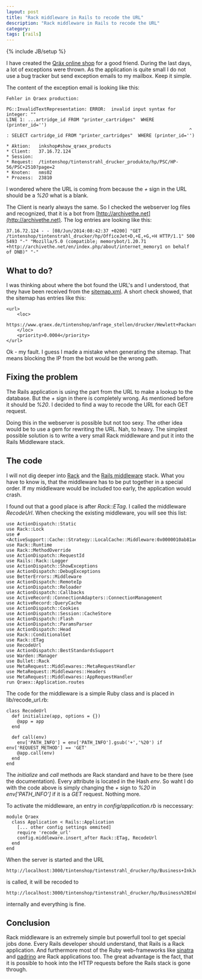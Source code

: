 ```yaml
---
layout: post
title: "Rack middleware in Rails to recode the URL"
description: "Rack middleware in Rails to recode the URL"
category: 
tags: [rails]
---
```

{% include JB/setup %}

I have created the [Qräx online shop](https://www.qraex.de) for a good friend. During the last days, a lot of exceptions were thrown. As the application is quite small I do not use a bug tracker but send exception emails to my mailbox. Keep it simple.

The content of the exception email is looking like this:

    Fehler in Qraex production:

    PG::InvalidTextRepresentation: ERROR:  invalid input syntax for integer: ""
    LINE 1: ...artridge_id FROM "printer_cartridges"  WHERE (printer_id='')
                                                                        ^
    : SELECT cartridge_id FROM "printer_cartridges"  WHERE (printer_id='')

    * Aktion:   inkshop#show_qraex_products
    * Client:   37.16.72.124
    * Session:
    * Request:  /tintenshop/tintenstrahl_drucker_produkte/hp/PSC/HP-56/PSC+2510?page=2
    * Knoten:   nms02
    * Prozess:  23810

I wondered where the URL is coming from because the *+* sign in the URL should be a *%20* what is a blank. 

The Client is nearly always the same. So I checked the webserver log files and recognized, that it is a bot from [http://archivethe.net](http://archivethe.net). The log entries are looking like this:

    37.16.72.124 - - [08/Jun/2014:08:42:37 +0200] "GET /tintenshop/tintenstrahl_drucker/hp/OfficeJet+D,+E,+G,+H HTTP/1.1" 500 5493 "-" "Mozilla/5.0 (compatible; memorybot/1.20.71 +http://archivethe.net/en/index.php/about/internet_memory1 on behalf of DNB)" "-"

What to do?
-----------

I was thinking about where the bot found the URL's and I understood, that they have been received from the [sitemap.xml](https://www.qraex.de/sitemap.xml). A short check showed, that the sitemap has entries like this:

    <url>
        <loc>
            https://www.qraex.de/tintenshop/anfrage_stellen/drucker/Hewlett+Packard,+OfficeJet+7100
        </loc>
        <priority>0.0004</priority>
    </url>

Ok - my fault. I guess I made a mistake when generating the sitemap. That means blocking the IP from the bot would be the wrong path.

Fixing the problem
------------------

The Rails application is using the part from the URL to make a lookup to the database. But the *+* sign in there is completely wrong. As mentioned before it should be *%20*. I decided to find a way to recode the URL for each GET request.

Doing this in the webserver is possible but not too sexy. The other idea would be to use a gem for rewriting the URL. Nah, to heavy. The simplest possible solution is to write a very small Rack middleware and put it into the Rails Middleware stack. 

The code
--------

I will not dig deeper into [Rack](http://rack.github.io/) and the [Rails middleware](http://guides.rubyonrails.org/rails_on_rack.html) stack. What you have to know is, that the middleware has to be put together in a special order. If my middleware would be included too early, the application would crash. 

I found out that a good place is after *Rack::ETag*. I called the middleware *RecodeUrl*. When checking the existing middleware, you will see this list:

    use ActionDispatch::Static
    use Rack::Lock
    use #<ActiveSupport::Cache::Strategy::LocalCache::Middleware:0x0000010ab81ae0>
    use Rack::Runtime
    use Rack::MethodOverride
    use ActionDispatch::RequestId
    use Rails::Rack::Logger
    use ActionDispatch::ShowExceptions
    use ActionDispatch::DebugExceptions
    use BetterErrors::Middleware
    use ActionDispatch::RemoteIp
    use ActionDispatch::Reloader
    use ActionDispatch::Callbacks
    use ActiveRecord::ConnectionAdapters::ConnectionManagement
    use ActiveRecord::QueryCache
    use ActionDispatch::Cookies
    use ActionDispatch::Session::CacheStore
    use ActionDispatch::Flash
    use ActionDispatch::ParamsParser
    use ActionDispatch::Head
    use Rack::ConditionalGet
    use Rack::ETag
    use RecodeUrl
    use ActionDispatch::BestStandardsSupport
    use Warden::Manager
    use Bullet::Rack
    use MetaRequest::Middlewares::MetaRequestHandler
    use MetaRequest::Middlewares::Headers
    use MetaRequest::Middlewares::AppRequestHandler
    run Qraex::Application.routes

The code for the middleware is a simple Ruby class and is placed in lib/recode_url.rb:

    class RecodeUrl
      def initialize(app, options = {})
        @app = app
      end

      def call(env)
        env['PATH_INFO'] = env['PATH_INFO'].gsub('+','%20') if env['REQUEST_METHOD'] == 'GET'
        @app.call(env)
      end
    end

The *initialize* and *call* methods are Rack standard and have to be there (see the documentation). Every attribute is located in the Hash *env*. So waht I do with the code above is simply changing the *+* sign to *%20* in *env['PATH_INFO']* if it is a *GET* request. Nothing more.

To activate the middleware, an entry in *config/application.rb* is neccessary:

    module Qraex
      class Application < Rails::Application
        [... other config settings ommited]
        require 'recode_url'
        config.middleware.insert_after Rack::ETag, RecodeUrl
      end
    end

When the server is started and the URL 

    http://localhost:3000/tintenshop/tintenstrahl_drucker/hp/Business+InkJet

is called, it will be recoded to 

    http://localhost:3000/tintenshop/tintenstrahl_drucker/hp/Business%20InkJet

internally and everything is fine.

Conclusion
----------

Rack middleware is an extremely simple but powerfull tool to get special jobs done. Every Rails developer should understand, that Rails is a Rack application. And furthermore most of the Ruby web-frameworks like [sinatra](http://www.sinatrarb.com/) and [padrino](http://www.padrinorb.com/) are Rack applications too. The great advantage is the fact, that it is possible to hook into the HTTP requests before the Rails stack is gone through.








